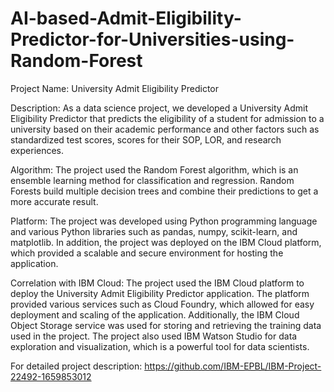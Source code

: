 # AI-based-Admit-Eligibility-Predictor-for-Universities-using-Random-Forest
Project Name: University Admit Eligibility Predictor

Description: As a data science project, we developed a University Admit Eligibility Predictor that predicts the eligibility of a student for admission to a university based on their academic performance and other factors such as standardized test scores, scores for their SOP, LOR, and research experiences.

Algorithm: The project used the Random Forest algorithm, which is an ensemble learning method for classification and regression. Random Forests build multiple decision trees and combine their predictions to get a more accurate result.

Platform: The project was developed using Python programming language and various Python libraries such as pandas, numpy, scikit-learn, and matplotlib. In addition, the project was deployed on the IBM Cloud platform, which provided a scalable and secure environment for hosting the application.

Correlation with IBM Cloud: The project used the IBM Cloud platform to deploy the University Admit Eligibility Predictor application. The platform provided various services such as Cloud Foundry, which allowed for easy deployment and scaling of the application. Additionally, the IBM Cloud Object Storage service was used for storing and retrieving the training data used in the project. The project also used IBM Watson Studio for data exploration and visualization, which is a powerful tool for data scientists.

For detailed project description: https://github.com/IBM-EPBL/IBM-Project-22492-1659853012

